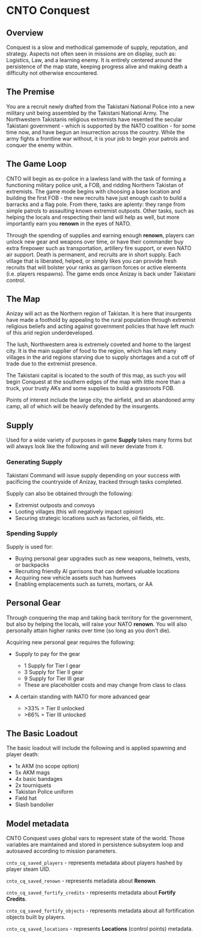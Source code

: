 # CNTO Conquest

## Overview
Conquest is a slow and methodical gamemode of supply, reputation, and strategy. Aspects not often seen in missions are on display, such as: Logistics, Law, and a learning enemy. It is entirely centered around the persistence of the map state, keeping progress alive and making death a difficulty not otherwise encountered.

## The Premise
You are a recruit newly drafted from the Takistani National Police into a new military unit being assembled by the Takistani National Army. The Northwestern Takistanis religious extremists have resented the secular Takistani government - which is supported by the NATO coalition - for some time now, and have begun an insurrection across the country. While the army fights a frontline war without, it is your job to begin your patrols and conquer the enemy within.

## The Game Loop
CNTO will begin as ex-police in a lawless land with the task of forming a functioning military police unit, a FOB, and ridding Northern Takistan of extremists. The game mode begins with choosing a base location and building the first FOB - the new recruits have just enough cash to build a barracks and a flag pole. From there, tasks are aplenty: they range from simple patrols to assaulting known extremist outposts. Other tasks, such as helping the locals and respecting their land will help as well, but more importantly earn you **renown** in the eyes of NATO.

Through the spending of supplies and earning enough **renown**, players can unlock new gear and weapons over time, or have their commander buy extra firepower such as transportation, artillery fire support, or even NATO air support. Death is permanent, and recruits are in short supply. Each village that is liberated, helped, or simply likes you can provide fresh recruits that will bolster your ranks as garrison forces or active elements (i.e. players respawns). The game ends once Anizay is back under Takistani control.

## The Map
Anizay will act as the Northern region of Takistan. It is here that insurgents have made a foothold by appealing to the rural population through extremist religious beliefs and acting against government policies that have left much of this arid region underdeveloped.

The lush, Northwestern area is extremely coveted and home to the largest city. It is the main supplier of food to the region, which has left many villages in the arid regions starving due to supply shortages and a cut off of trade due to the extremist presence.

The Takistani capital is located to the south of this map, as such you will begin Conquest at the southern edges of the map with little more than a truck, your trusty AKs and some supplies to build a grassroots FOB.

Points of interest include the large city, the airfield, and an abandoned army camp, all of which will be heavily defended by the insurgents.

## Supply
Used for a wide variety of purposes in game **Supply** takes many forms but will always look like the following and will never deviate from it.

### Generating Supply
Takistani Command will issue supply depending on your success with pacificing the countryside of Anizay, tracked through tasks completed.

Supply can also be obtained through the following:
- Extremist outposts and convoys
- Looting villages (this will negatively impact opinion)
- Securing strategic locations such as factories, oil fields, etc.

### Spending Supply
Supply is used for:
- Buying personal gear upgrades such as new weapons, helmets, vests, or backpacks
- Recruiting friendly AI garrisons that can defend valuable locations
- Acquiring new vehicle assets such has humvees
- Enabling emplacements such as turrets, mortars, or AA

## Personal Gear
Through conquering the map and taking back territory for the government, but also by helping the locals, will raise your NATO **renown**. You will also personally attain higher ranks over time (so long as you don’t die).

Acquiring new personal gear requires the following:
- Supply to pay for the gear
    - 1 Supply for Tier I gear
    - 3 Supply for Tier II gear
    - 9 Supply for Tier III gear
    - These are placeholder costs and may change from class to class

- A certain standing with NATO for more advanced gear
    - \>33% = Tier II unlocked
    - \>66% = Tier III unlocked

## The Basic Loadout
The basic loadout will include the following and is applied spawning and player death:
- 1x AKM (no scope option)
- 5x AKM mags
- 4x basic bandages
- 2x tourniquets
- Takistan Police uniform
- Field hat
- Slash bandolier

## Model metadata
CNTO Conquest uses global vars to represent state of the world. Those variables are maintained and stored in persistence subsystem loop and autosaved according to mission parameters.

`cnto_cq_saved_players` - represents metadata about players hashed by player steam UID.

`cnto_cq_saved_renown` - represents metadata about **Renown**.

`cnto_cq_saved_fortify_credits` - represents metadata about **Fortify Credits**.

`cnto_cq_saved_fortify_objects` - represents metadata about all fortification objects built by players.

`cnto_cq_saved_locations` - represents **Locations** (control points) metadata.
